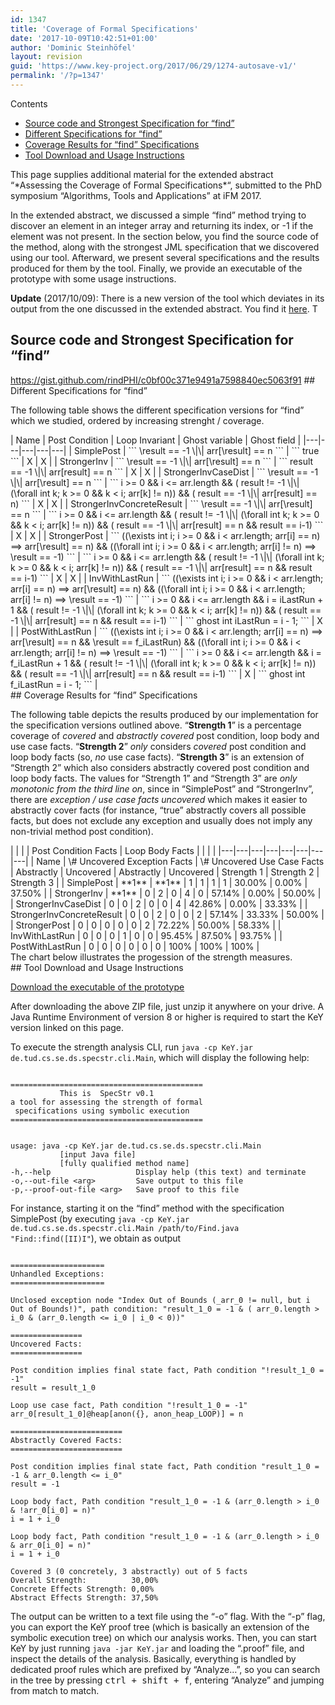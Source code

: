 ```yaml
---
id: 1347
title: 'Coverage of Formal Specifications'
date: '2017-10-09T10:42:51+01:00'
author: 'Dominic Steinhöfel'
layout: revision
guid: 'https://www.key-project.org/2017/06/29/1274-autosave-v1/'
permalink: '/?p=1347'
---
```


<div class="row"><div class="col-md-3 col-md-push-9"><div class="no_bullets" id="toc_container">Contents

- [Source code and Strongest Specification for “find”](#Source_code_and_Strongest_Specification_for_8220find8221)
- [Different Specifications for “find”](#Different_Specifications_for_8220find8221)
- [Coverage Results for “find” Specifications](#Coverage_Results_for_8220find8221_Specifications)
- [Tool Download and Usage Instructions](#Tool_Download_and_Usage_Instructions)

</div> </div><div class="col-md-9 col-md-pull-3"> <span aria-hidden="true" class="glyphicon glyphicon-info-sign"></span> This page supplies additional material for the extended abstract “*Assessing the Coverage of Formal Specifications*“, submitted to the PhD symposium “Algorithms, Tools and Applications” at iFM 2017.

 In the extended abstract, we discussed a simple “find” method trying to discover an element in an integer array and returning its index, or -1 if the element was not present. In the section below, you find the source code of the method, along with the strongest JML specification that we discovered using our tool. Afterward, we present several specifications and the results produced for them by the tool. Finally, we provide an executable of the prototype with some usage instructions.

 **Update** (2017/10/09): There is a new version of the tool which deviates in its output from the one discussed in the extended abstract. You find it [here](https://www.key-project.org/wp-content/uploads/2017/10/SpecCov.zip). T

## <span id="Source_code_and_Strongest_Specification_for_8220find8221">Source code and Strongest Specification for “find”</span>

 https://gist.github.com/rindPHI/c0bf00c371e9491a7598840ec5063f91 ## <span id="Different_Specifications_for_8220find8221">Different Specifications for “find”</span>

The following table shows the different specification versions for “find” which we studied, ordered by increasing strenght / coverage.

<div class="table-responsive"> | Name | Post Condition | Loop Invariant | Ghost variable | Ghost field |
|---|---|---|---|---|
| SimplePost | ```    \result == -1 \|\| arr[\result] == n ``` | ``` true ``` | X | X |
| StrongerInv | ```    \result == -1 \|\| arr[\result] == n ``` | ```    result == -1 \|\| arr[result] == n ``` | X | X |
| StrongerInvCaseDist | ```    \result == -1 \|\| arr[\result] == n ``` | ```    i >= 0 && i <= arr.length && (   result != -1     \|\| (\forall int k; k >= 0 && k < i; arr[k] != n)) && (   result == -1     \|\| arr[result] == n) ``` | X | X |
| StrongerInvConcreteResult | ```    \result == -1 \|\| arr[\result] == n ``` | ```    i >= 0 && i <= arr.length && (   result != -1     \|\| (\forall int k; k >= 0 && k < i; arr[k] != n)) && (   result == -1     \|\| arr[result] == n && result == i-1) ``` | X | X |
| StrongerPost | ```    ((\exists int i; i >= 0                  && i < arr.length;                     arr[i] == n)        ==> arr[\result] == n) && ((\forall int i; i >= 0                  && i < arr.length;                     arr[i] != n)        ==> \result == -1) ``` | ```    i >= 0 && i <= arr.length && (   result != -1     \|\| (\forall int k; k >= 0 && k < i; arr[k] != n)) && (   result == -1     \|\| arr[result] == n && result == i-1) ``` | X | X |
| InvWithLastRun | ```    ((\exists int i; i >= 0                  && i < arr.length;                     arr[i] == n)        ==> arr[\result] == n) && ((\forall int i; i >= 0                  && i < arr.length;                     arr[i] != n)        ==> \result == -1) ``` | ```    i >= 0 && i <= arr.length && i = iLastRun + 1 && (   result != -1     \|\| (\forall int k; k >= 0 && k < i; arr[k] != n)) && (   result == -1     \|\| arr[result] == n && result == i-1) ``` | ``` ghost int iLastRun = i - 1; ``` | X |
| PostWithLastRun | ```    ((\exists int i; i >= 0                  && i < arr.length;                     arr[i] == n)        ==>    arr[\result] == n            && \result == f_iLastRun) && ((\forall int i; i >= 0                  && i < arr.length;                     arr[i] != n)        ==> \result == -1) ``` | ```    i >= 0 && i <= arr.length && i = f_iLastRun + 1 && (   result != -1     \|\| (\forall int k; k >= 0 && k < i; arr[k] != n)) && (   result == -1     \|\| arr[result] == n && result == i-1) ``` | X | ``` ghost int f_iLastRun = i - 1; ``` |

 </div>## <span id="Coverage_Results_for_8220find8221_Specifications">Coverage Results for “find” Specifications</span>

The following table depicts the results produced by our implementation for the specification versions outlined above. “**Strength 1**” is a percentage coverage of *covered* and *abstractly covered* post condition, loop body and use case facts. “**Strength 2**” *only* considers *covered* post condition and loop body facts (so, *no* use case facts). “**Strength 3**” is an extension of “Strength 2” which also considers abstractly covered post condition and loop body facts. The values for “Strength 1” and “Strength 3” are *only monotonic from the third line on*, since in “SimplePost” and “StrongerInv”, there are *exception / use case facts uncovered* which makes it easier to abstractly cover facts (for instance, “true” abstractly covers all possible facts, but does not exclude any exception and usually does not imply any non-trivial method post condition).

<div class="table-responsive"> |  |  |  | Post Condition Facts | Loop Body Facts |  |  |  |
|---|---|---|---|---|---|---|---|
| Name | \# Uncovered Exception Facts | \# Uncovered Use Case Facts | Abstractly | Uncovered | Abstractly | Uncovered | Strength 1 | Strength 2 | Strength 3 |
| SimplePost | **1** | **1** | 1 | 1 | 1 | 1 | 30.00% | 0.00% | 37.50% |
| StrongerInv | **1** | 0 | 2 | 0 | 4 | 0 | 57.14% | 0.00% | 50.00% |
| StrongerInvCaseDist | 0 | 0 | 2 | 0 | 0 | 4 | 42.86% | 0.00% | 33.33% |
| StrongerInvConcreteResult | 0 | 0 | 2 | 0 | 0 | 2 | 57.14% | 33.33% | 50.00% |
| StrongerPost | 0 | 0 | 0 | 0 | 0 | 2 | 72.22% | 50.00% | 58.33% |
| InvWithLastRun | 0 | 0 | 0 | 1 | 0 | 0 | 95.45% | 87.50% | 93.75% |
| PostWithLastRun | 0 | 0 | 0 | 0 | 0 | 0 | 100% | 100% | 100% |

 </div>The chart below illustrates the progession of the strength measures.

 <script src="https://cdnjs.cloudflare.com/ajax/libs/Chart.js/2.6.0/Chart.min.js" type="text/javascript"></script>

<div style="position:relative"><canvas id="specStrChart"></canvas></div> <script type="text/javascript">
			var ctx = $("#specStrChart");
			var myLineChart = new Chart(
				ctx,
				{
					"type": "line",
					"data": {
						"labels":[
							"SimplePost",
							"StrongerInv",
							"StrongerInvCaseDist",
							"StrongerInvConcreteResult",
							"StrongerPost",
							"InvWithLastRun",
							"PostWithLastRun"
						],
						"datasets":[{
							"label": "Strength 1",
							"data": [30,57.14,42.85,57.14,72.22,95.45,100],
							"fill": false,
							"borderColor": "rgb(75, 192, 192)",
							"lineTension": 0.1
						},{
							"label": "Strength 2",
							"data": [0,0,0,33.33,50,85.5,100],
							"fill": false,
							"borderColor": "rgb(0, 255, 90)",
							"lineTension": 0.1
						},{
							"label": "Strength 3",
							"data": [37.5,50,33.33,50,58.33,93.75,100],
							"fill": false,
							"borderColor": "rgb(255, 162, 0)",
							"lineTension": 0.1
						}]
					},
					options: {
						scales: {
							xAxes: [{
								ticks: {
									"stepSize": 1,
									"min": 0,
									"autoSkip": false
								}
							}],
							yAxes: [{
								ticks: {
									// Include a dollar sign in the ticks
									callback: function(value, index, values) {
										return value + '%';
									}
								}
							}]
						}
					}
				});
		</script>## <span id="Tool_Download_and_Usage_Instructions">Tool Download and Usage Instructions</span>

[<span aria-hidden="true" class="glyphicon glyphicon glyphicon-download-alt"></span> Download the executable of the prototype](https://www.key-project.org/wp-content/uploads/2017/06/key-2.7_6492e8152c01b127137b403e8d24ee7521eb42e2.zip)

 After downloading the above ZIP file, just unzip it anywhere on your drive. A Java Runtime Environment of version 8 or higher is required to start the KeY version linked on this page.

 To execute the strength analysis CLI, run `java -cp KeY.jar de.tud.cs.se.ds.specstr.cli.Main`, which will display the following help:

 ```

===========================================
            This is  SpecStr v0.1          
a tool for assessing the strength of formal
  specifications using symbolic execution  
===========================================


usage: java -cp KeY.jar de.tud.cs.se.ds.specstr.cli.Main
            [input Java file]
            [fully qualified method name]
 -h,--help                   Display help (this text) and terminate
 -o,--out-file <arg>         Save output to this file
 -p,--proof-out-file <arg>   Save proof to this file
```

 For instance, starting it on the “find” method with the specification SimplePost (by executing `java -cp KeY.jar de.tud.cs.se.ds.specstr.cli.Main /path/to/Find.java "Find::find([II)I"`), we obtain as output

 ```

=====================
Unhandled Exceptions:
=====================

Unclosed exception node "Index Out of Bounds (_arr_0 != null, but i Out of Bounds!)", path condition: "result_1_0 = -1 & ( arr_0.length > i_0 & (arr_0.length <= i_0 | i_0 < 0))"

================
Uncovered Facts:
================

Post condition implies final state fact, Path condition "!result_1_0 = -1"
result = result_1_0

Loop use case fact, Path condition "!result_1_0 = -1"
arr_0[result_1_0]@heap[anon({}, anon_heap_LOOP)] = n

=========================
Abstractly Covered Facts:
=========================

Post condition implies final state fact, Path condition "result_1_0 = -1 & arr_0.length <= i_0"
result = -1

Loop body fact, Path condition "result_1_0 = -1 & (arr_0.length > i_0 & !arr_0[i_0] = n)"
i = 1 + i_0

Loop body fact, Path condition "result_1_0 = -1 & (arr_0.length > i_0 & arr_0[i_0] = n)"
i = 1 + i_0

Covered 3 (0 concretely, 3 abstractly) out of 5 facts
Overall Strength:          30,00%
Concrete Effects Strength: 0,00%
Abstract Effects Strength: 37,50%
```

The output can be written to a text file using the “-o” flag. With the “-p” flag, you can export the KeY proof tree (which is basically an extension of the symbolic execution tree) on which our analysis works. Then, you can start KeY by just running `java -jar KeY.jar` and loading the “.proof” file, and inspect the details of the analysis. Basically, everything is handled by dedicated proof rules which are prefixed by “Analyze…”, so you can search in the tree by pressing <kbd><kbd>ctrl</kbd> + <kbd>shift</kbd> + <kbd>f</kbd></kbd>, entering “Analyze” and jumping from match to match.

 </div></div>